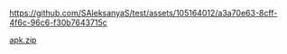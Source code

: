 

https://github.com/SAleksanyaS/test/assets/105164012/a3a70e63-8cff-4f6c-96c6-f30b7643715c


[apk.zip](https://github.com/SAleksanyaS/test/files/12886588/apk.zip)
